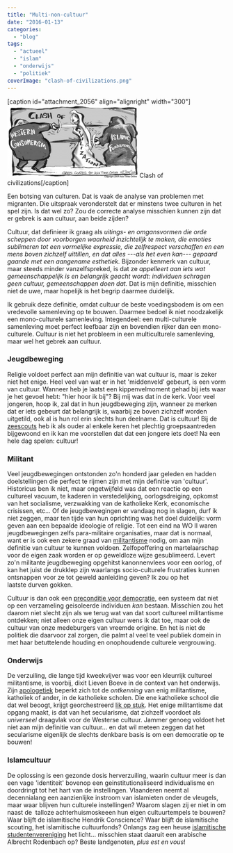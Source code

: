 ```yaml
---
title: "Multi-non-cultuur"
date: "2016-01-13"
categories: 
  - "blog"
tags: 
  - "actueel"
  - "islam"
  - "onderwijs"
  - "politiek"
coverImage: "clash-of-civilizations.png"
---
```


\[caption id="attachment\_2056" align="alignright" width="300"\]![Clash of civilizations](images/clash-of-civilizations-300x167.png) Clash of civilizations\[/caption\]

Een botsing van culturen. Dat is vaak de analyse van problemen met migranten. Die uitspraak veronderstelt dat er minstens twee culturen in het spel zijn. Is dat wel zo? Zou de correcte analyse misschien kunnen zijn dat er gebrek is aan cultuur, aan beide zijden?

Cultuur, dat definieer ik graag als _uitings- en omgansvormen die orde scheppen door voorborgen waarheid inzichtelijk te maken, die emoties sublimeren tot een vormelijke expressie, die zelfrespect verschaffen en een mens boven zichzelf uittillen, en dat alles ---als het even kan--- gepaard gaande met een aangename esthetiek._ Bijzonder kenmerk van cultuur, maar steeds minder vanzelfspreked, is dat ze _appelleert aan iets wat gemeenschappelijk is en belangrijk geacht wordt: individuen schragen geen cultuur, gemeenschappen doen dat._ Dat is mijn definitie, misschien niet de uwe, maar hopelijk is het begrip daarmee duidelijk.

Ik gebruik deze definitie, omdat cultuur de beste voedingsbodem is om een vredevolle samenleving op te bouwen. Daarmee bedoel ik niet noodzakelijk een mono-culturele samenleving. Integendeel: een multi-culturele samenleving moet perfect leefbaar zijn en bovendien rijker dan een mono-culturele. Cultuur is niet het probleem in een multiculturele samenleving, maar wel het gebrek aan cultuur.

### Jeugdbeweging

Religie voldoet perfect aan mijn definitie van wat cultuur is, maar is zeker niet het enige. Heel veel van wat er in het 'middenveld' gebeurt, is een vorm van cultuur. Wanneer heb je laatst een kippenvelmoment gehad bij iets waar je het gevoel hebt: "hier hoor ik bij"? Bij mij was dat in de kerk. Voor veel jongeren, hoop ik, zal dat in hun jeugdbeweging zijn, wanneer ze merken dat er iets gebeurt dat belangrijk is, waarbij ze boven zichzelf worden uitgetild, ook al is hun rol erin slechts hun deelname. Dat is cultuur! Bij de [zeescouts](http://www.zeescouts2.be/) heb ik als ouder al enkele keren het plechtig groepsaantreden bijgewoond en ik kan me voorstellen dat dat een jongere iets doet! Na een hele dag spelen: cultuur!

### Militant

Veel jeugdbewegingen ontstonden zo'n honderd jaar geleden en hadden doelstellingen die perfect te rijmen zijn met mijn definitie van 'cultuur'. Historicus ben ik niet, maar ongetwijfeld was dat een reactie op een cultureel vacuum, te kaderen in verstedelijking, oorlogsdreiging, opkomst van het socialisme, verzwakking van de katholieke Kerk, economische crisissen, etc… Of de jeugdbewegingen er vandaag nog in slagen, durf ik niet zeggen, maar ten tijde van hun oprichting was het doel duidelijk: vorm geven aan een bepaalde ideologie of religie. Tot een eind na WO II waren jeugdbewegingen zelfs para-militaire organisaties, maar dat is normaal, want er is ook een zekere graad van [militantisme](/blog/o-kruise-den-jihadi/) nodig, om aan mijn definitie van cultuur te kunnen voldoen. Zelfopoffering en martelaarschap voor de eigen zaak worden er op geweldloze wijze gesublimeerd. Levert zo'n militante jeugdbeweging opgehitst kanonnenvlees voor een oorlog, of kan het juist de drukklep zijn waarlangs socio-culturele frustraties kunnen ontsnappen voor ze tot geweld aanleiding geven? Ik zou op het laatste durven gokken.

Cultuur is dan ook een [preconditie voor democratie](http://doorstroming.net/2016/01/07/wir-schaffen-helemaal-niks/), een systeem dat niet op een verzameling geisoleerde individuen _kan_ bestaan. Misschien zou het daarom niet slecht zijn als we terug wat van dat soort cultureel militantisme ontdekken; niet alleen onze eigen cultuur wens ik dat toe, maar ook de cultuur van onze medeburgers van vreemde origine. En het is niet de politiek die daarvoor zal zorgen, die palmt al veel te veel publiek domein in met haar betuttelende houding en onophoudende culturele vergrouwing.

### Onderwijs

De verzuiling, die lange tijd kweekvijver was voor een kleurrijk cultureel militantisme, is voorbij, dixit Lieven Boeve in de context van het onderwijs. Zijn [apologetiek](http://www.kuleuven.be/thomas/page/nieuwsbrief/view/186145/) beperkt zich tot de _ontkenning_ van enig militantisme, katholiek of ander, in de katholieke scholen. Die ene katholieke school die dat wel beoogt, krijgt georchestreerd [lik op stuk](http://www.demorgen.be/binnenland/bijbels-rozenkransen-uniformen-en-erkende-diploma-s-bc1e9044/XaZbd/). Het enige militantisme dat opgang maakt, is dat van het secularisme, dat zichzelf voordoet als _universeel_ draagvlak voor de Westerse cultuur. Jammer genoeg voldoet het niet aan mijn definitie van cultuur… en dat wil meteen zeggen dat het secularisme eigenlijk de slechts denkbare basis is om een democratie op te bouwen!

### Islamcultuur

De oplossing is een gezonde dosis herverzuiling, waarin cultuur meer is dan een vage 'identiteit' bovenop een geinstitutionaliseerd individualisme en doordringt tot het hart van de instellingen. Vlaanderen neemt al decennialang een aanzienlijke instroom van islamieten onder de vleugels, maar waar blijven hun culturele instellingen? Waarom slagen zij er niet in om naast de  talloze achterhuismoskeeen hun eigen cultuurtempels te bouwen? Waar blijft de islamitische Hendrik Conscience? Waar blijft de islamitische scouting, het islamitische cultuurfonds? Onlangs zag een heuse [islamitische studentenvereniging](http://mahara.be/) het licht… misschien staat daaruit een arabische Albrecht Rodenbach op? Beste landgenoten, _plus est en vous_!
